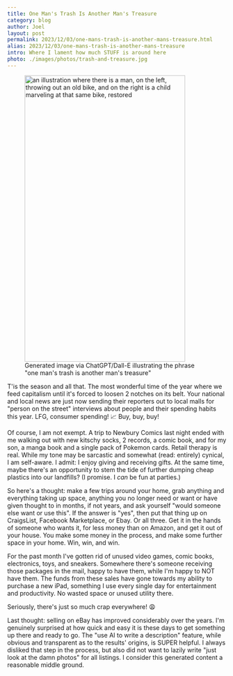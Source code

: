 ```yaml
---
title: One Man's Trash Is Another Man's Treasure
category: blog
author: Joel
layout: post
permalink: 2023/12/03/one-mans-trash-is-another-mans-treasure.html
alias: 2023/12/03/one-mans-trash-is-another-mans-treasure
intro: Where I lament how much STUFF is around here
photo: ./images/photos/trash-and-treasure.jpg
---
```


<figure class="photo-with-caption">
  <picture>
    <!--[if IE 9]><video style="display: none;"><![endif]-->
    <source srcset="{% imgproxy_url path: "/images/photos/trash-and-treasure.jpg", resizing_type: 'fill', width: 1344, format: 'webp' %}" type="image/webp" media="(min-width: 413px)" />
    <source srcset="{% imgproxy_url path: "/images/photos/trash-and-treasure.jpg", resizing_type: 'fill', width: 738, format: 'webp' %}" type="image/webp" media="(max-width: 413px)" />
    <!--[if IE 9]></video><![endif]-->
    <img src="{% imgproxy_url path: "/images/photos/trash-and-treasure.jpg", resizing_type: 'fill', width: 738 %}"
      decoding="async"
      alt="an illustration where there is a man, on the left, throwing out an old bike, and on the right is a child marveling at that same bike, restored"
      width="369"
      height="656" />
  </picture>

  <figcaption>
    Generated image via ChatGPT/Dall-E illustrating the phrase "one man's trash is another man's treasure"
  </figcaption>
</figure>

T'is the season and all that. The most wonderful time of the year where we feed
capitalism until it's forced to loosen 2 notches on its belt. Your national and
local news are just now sending their reporters out to local malls for "person
on the street" interviews about people and their spending habits this year.
LFG, consumer spending! 📈 Buy, buy, buy!

Of course, I am not exempt. A trip to Newbury Comics last night ended with
me walking out with new kitschy socks, 2 records, a comic book, and for my son,
a manga book and a single pack of Pokemon cards. Retail therapy is real. While
my tone may be sarcastic and somewhat (read: entirely) cynical, I am
self-aware. I admit: I enjoy giving and receiving gifts. At the same time,
maybe there's an opportunity to stem the tide of further dumping cheap plastics
into our landfills? (I promise. I *can* be fun at parties.)

So here's a thought: make a few trips around your home, grab anything and
everything taking up space, anything you no longer need or want or have given
thought to in months, if not years, and ask yourself "would someone else want
or use this". If the answer is "yes", then put that thing up on CraigsList,
Facebook Marketplace, or Ebay. Or all three. Get it in the hands of someone who
wants it, for less money than on Amazon, and get it out of your house. You make
some money in the process, and make some further space in your home. Win, win,
and win.

For the past month I've gotten rid of unused video games, comic books,
electronics, toys, and sneakers. Somewhere there's someone receiving those
packages in the mail, happy to have them, while I'm happy to NOT have them. The
funds from these sales have gone towards my ability to purchase a new iPad,
something I use every single day for entertainment and productivity. No wasted
space or unused utility there.

Seriously, there's just so much crap everywhere! 😩

Last thought: selling on eBay has improved considerably over the years. I'm
genuinely surprised at how quick and easy it is these days to get something up
there and ready to go. The "use AI to write a description" feature, while
obvious and transparent as to the results' origins, is SUPER helpful. I always
disliked that step in the process, but also did not want to lazily write "just
look at the damn photos" for all listings. I consider this generated content a
reasonable middle ground.
